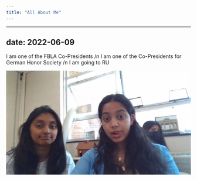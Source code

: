 ```yaml
---
title: "All About Me"
---
```


---
date: 2022-06-09
---

I am one of the FBLA Co-Presidents
/n
I am one of the Co-Presidents for German Honor Society 
/n
I am going to RU


<img src = "WIN_20220518_12_09_02_Pro.jpg">
